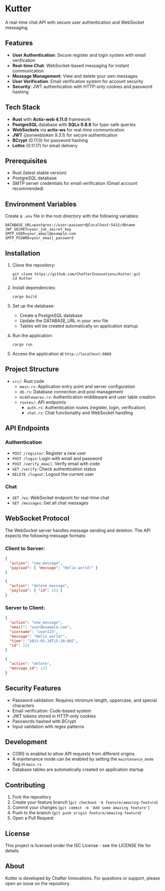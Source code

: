 # Kutter

A real-time chat API with secure user authentication and WebSocket messaging.

## Features

- **User Authentication**: Secure register and login system with email verification
- **Real-time Chat**: WebSocket-based messaging for instant communication
- **Message Management**: View and delete your own messages
- **User Verification**: Email verification system for account security
- **Security**: JWT authentication with HTTP-only cookies and password hashing

## Tech Stack

- **Rust** with **Actix-web 4.11.0** framework
- **PostgreSQL** database with **SQLx 0.8.6** for type-safe queries
- **WebSockets** via **actix-ws** for real-time communication
- **JWT** (jsonwebtoken 9.3.1) for secure authentication
- **BCrypt** (0.17.0) for password hashing
- **Lettre** (0.11.17) for email delivery


## Prerequisites

- Rust (latest stable version)
- PostgreSQL database
- SMTP server credentials for email verification (Gmail account recommended)

## Environment Variables

Create a `.env` file in the root directory with the following variables:

```
DATABASE_URL=postgres://user:password@localhost:5432/dbname
JWT_SECRET=your_jwt_secret_key
SMTP_USER=your_email@example.com
SMTP_PSSWRD=your_email_password
```

## Installation

1. Clone the repository:
   ```
   git clone https://github.com/ChafterInnovations/Kutter.git
   cd Kutter
   ```

2. Install dependencies:
   ```
   cargo build
   ```

3. Set up the database:
   - Create a PostgreSQL database
   - Update the DATABASE_URL in your .env file
   - Tables will be created automatically on application startup

4. Run the application:
   ```
   cargo run
   ```

5. Access the application at `http://localhost:8080`

## Project Structure

- `src/`: Rust code
  - `main.rs`: Application entry point and server configuration
  - `db.rs`: Database connection and pool management
  - `middlewares.rs`: Authentication middleware and user table creation
  - `routes/`: API endpoints
    - `auth.rs`: Authentication routes (register, login, verification)
    - `chat.rs`: Chat functionality and WebSocket handling


## API Endpoints

### Authentication
- `POST /register`: Register a new user
- `POST /login`: Login with email and password
- `POST /verify_email`: Verify email with code
- `GET /verify`: Check authentication status
- `DELETE /logout`: Logout the current user

### Chat
- `GET /ws`: WebSocket endpoint for real-time chat
- `GET /messages`: Get all chat messages

## WebSocket Protocol

The WebSocket server handles message sending and deletion. The API expects the following message formats:

### Client to Server:
```json
{
  "action": "new_message",
  "payload": { "message": "Hello world!" }
}
```

```json
{
  "action": "delete_message",
  "payload": { "id": 123 }
}
```

### Server to Client:
```json
{
  "action": "new_message",
  "email": "user@example.com",
  "username": "user123",
  "message": "Hello world!",
  "time": "2023-05-20T15:30:00Z",
  "id": 123
}
```

```json
{
  "action": "delete",
  "message_id": 123
}
```

## Security Features

- Password validation: Requires minimum length, uppercase, and special characters
- Email verification: Code-based system
- JWT tokens stored in HTTP-only cookies
- Passwords hashed with BCrypt
- Input validation with regex patterns

## Development

- CORS is enabled to allow API requests from different origins
- A maintenance mode can be enabled by setting the `maintenance_mode` flag in `main.rs`
- Database tables are automatically created on application startup

## Contributing

1. Fork the repository
2. Create your feature branch (`git checkout -b feature/amazing-feature`)
3. Commit your changes (`git commit -m 'Add some amazing feature'`)
4. Push to the branch (`git push origin feature/amazing-feature`)
5. Open a Pull Request

## License

This project is licensed under the ISC License - see the LICENSE file for details.

## About

Kutter is developed by Chafter Innovations. For questions or support, please open an issue on the repository.

